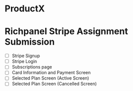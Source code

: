 # ProductX

# Richpanel Stripe Assignment Submission
- [ ] Stripe Signup
- [ ] Stripe Login
- [ ] Subscriptions page
- [ ] Card Information and Payment Screen
- [ ] Selected Plan Screen (Active Screen)
- [ ] Selected Plan Screen (Cancelled Screen)
